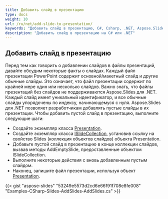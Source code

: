```yaml
---
title: Добавить слайд в презентацию
type: docs
weight: 10
url: /ru/net/add-slide-to-presentation/
keywords: "Добавить слайд в презентацию, C#, Csharp, .NET, Aspose.Slides"
description: "Добавить слайд в презентацию на C# или .NET"
---
```


## **Добавить слайд в презентацию**
Перед тем как говорить о добавлении слайдов в файлы презентаций, давайте обсудим некоторые факты о слайдах. Каждый файл презентации PowerPoint содержит основной/макетный слайд и другие обычные слайды. Это означает, что файл презентации содержит по крайней мере один или несколько слайдов. Важно знать, что файлы презентаций без слайдов не поддерживаются Aspose.Slides для .NET. Каждый слайд имеет уникальный идентификатор, и все обычные слайды упорядочены по индексу, начинающемуся с нуля. Aspose.Slides для .NET позволяет разработчикам добавлять пустые слайды в их презентации. Чтобы добавить пустой слайд в презентацию, выполните следующие шаги:

- Создайте экземпляр класса [Presentation](https://reference.aspose.com/slides/net/aspose.slides/presentation).
- Создайте экземпляр класса [ISlideCollection](https://reference.aspose.com/slides/net/aspose.slides/islidecollection), установив ссылку на свойство Slides (коллекция объектов слайдов) объекта Presentation.
- Добавьте пустой слайд в презентацию в конце коллекции слайдов, вызвав методы AddEmptySlide, предоставленные объектом ISlideCollection.
- Выполните некоторые действия с вновь добавленным пустым слайдом.
- Наконец, запишите файл презентации, используя объект [Presentation](https://reference.aspose.com/slides/net/aspose.slides/presentation).

{{< gist "aspose-slides" "53249e5573d2cd6e66f91f708e8fe008" "Examples-CSharp-Slides-AddSlides-AddSlides.cs" >}}